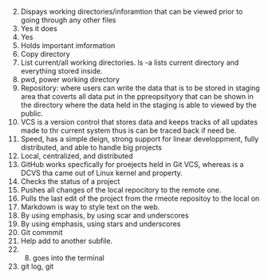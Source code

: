 2. Dispays working directories/inforamtion that can be viewed prior to going through any other files
3. Yes it does
4. Yes
5. Holds important imformation
6. Copy directory
7. List current/all working directories. ls -a lists current directory and everything stored inside.
8. pwd, power working directory
9. Repository: where users can write the data that is to be stored in staging area that coverts all data put in the ppreopsityory that can be shown in the directory where the data held in the staging is able to viewed by the public.
10. VCS is a version control that stores data and keeps tracks of all updates made to thr current system thus is can be traced back if need be.
11.  Speed, has a simple deign, strong support for linear developpment, fully distributed, and able to handle big projects
12. Local, centralized, and distributed
13. GitHub works specfically for proejects held in Git VCS, whereas is a DCVS tha came out of Linux kernel and property.
14. Checks the status of a project
15. Pushes all changes of the local repocitory to the remote one.
16. Pulls the last edit of the project from the rmeote repositoy to the local on
17. Markdown is way to style text on the web.
18. By using emphasis, by using scar and underscores
19. By using emphasis, using stars and underscores
20. Git commmit
21. Help add to another subfile.
22. 8) goes into the terminal
24. git log, git 
       
   
  
